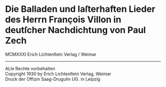 # Die Balladen und laſterhaften Lieder des Herrn François Villon in deutſcher Nachdichtung von Paul Zech

MCMXXXI
Erich Lichtenſtein Verlag / Weimar

---

ALle Rechte vorbehalten  
Copyright 1930 by Erich Lichtenſtein Verlag, Weimar  
Druck der Offizin Saag-Drugulin UG. in Leipzig

